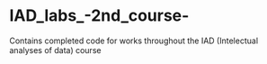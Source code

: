 # IAD_labs_-2nd_course-
Contains completed code for works throughout the IAD (Intelectual analyses of data) course
